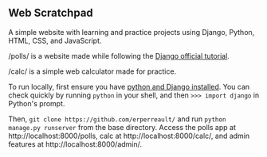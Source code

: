 ## Web Scratchpad

A simple website with learning and practice projects using Django, Python, HTML, CSS, and JavaScript.

/polls/ is a website made while following the [Django official tutorial](https://docs.djangoproject.com/en/3.2/intro/tutorial01/).

/calc/ is a simple web calculator made for practice.

To run locally, first ensure you have [python and Django installed](https://docs.djangoproject.com/en/3.2/intro/install/). You can check quickly by running `python` in your shell, and then `>>> import django` in Python's prompt.

Then, `git clone https://github.com/erperreault/` and run `python manage.py runserver` from the base directory. Access the polls app at http://localhost:8000/polls, calc at http://localhost:8000/calc/, and admin features at http://localhost:8000/admin/.
